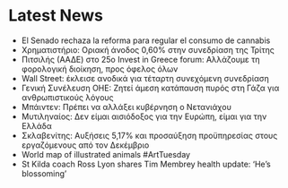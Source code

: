 # Latest News
-  El Senado rechaza la reforma para regular el consumo de cannabis
-  Χρηματιστήριο: Οριακή άνοδος 0,60% στην συνεδρίαση της Τρίτης
-  Πιτσιλής (ΑΑΔΕ) στο 25o Invest in Greece forum: Αλλάζουμε τη φορολογική διοίκηση, προς όφελος όλων
-  Wall Street: έκλεισε ανοδικά για τέταρτη συνεχόμενη συνεδρίαση
-  Γενική Συνέλευση ΟΗΕ: Ζητεί άμεση κατάπαυση πυρός στη Γάζα για ανθρωπιστικούς λόγους
-  Μπάιντεν: Πρέπει να αλλάξει κυβέρνηση ο Νετανιάχου
-  Μυτιληναίος: Δεν είμαι αισιόδοξος για την Ευρώπη, είμαι για την Ελλάδα
-  Σκλαβενίτης: Αυξήσεις 5,17% και προσαύξηση προϋπηρεσίας στους εργαζόμενους από τον Δεκέμβριο
-  World map of illustrated animals #ArtTuesday
-  St Kilda coach Ross Lyon shares Tim Membrey health update: ‘He’s blossoming’
